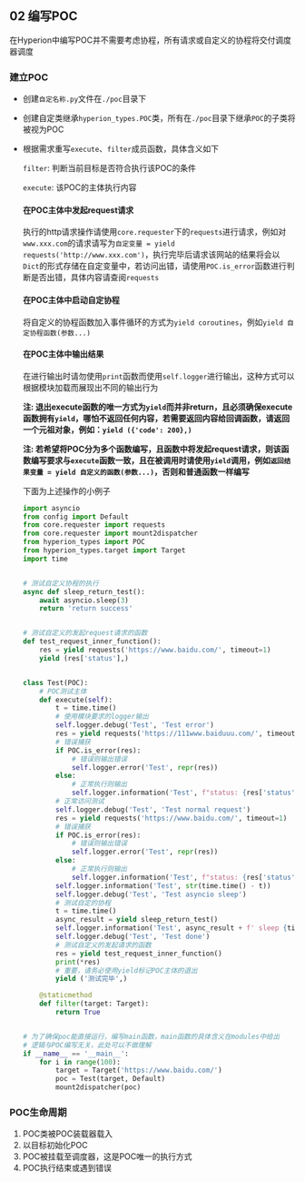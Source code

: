 ## 02 编写POC

在Hyperion中编写POC并不需要考虑协程，所有请求或自定义的协程将交付调度器调度

### 建立POC

- 创建`自定名称.py`文件在`./poc`目录下

- 创建自定类继承`hyperion_types.POC`类，所有在`./poc`目录下继承`POC`的子类将被视为POC

- 根据需求重写`execute`、`filter`成员函数，具体含义如下

  `filter`: 判断当前目标是否符合执行该POC的条件

  `execute`: 该POC的主体执行内容

  #### 在POC主体中发起request请求
  
  执行的http请求操作请使用`core.requester`下的`requests`进行请求，例如对`www.xxx.com`的请求请写为`自定变量 = yield requests('http://www.xxx.com')`，执行完毕后请求该网站的结果将会以`Dict`的形式存储在自定变量中，若访问出错，请使用`POC.is_error`函数进行判断是否出错，具体内容请查阅`requests`
  
  #### 在POC主体中启动自定协程
  
  将自定义的协程函数加入事件循环的方式为`yield coroutines`，例如`yield 自定协程函数(参数...)`
  
  #### 在POC主体中输出结果
  
  在进行输出时请勿使用`print`函数而使用`self.logger`进行输出，这种方式可以根据模块加载而展现出不同的输出行为
  
  **注: 退出execute函数的唯一方式为`yield`而并非return，且必须确保execute函数拥有`yield`，哪怕不返回任何内容，若需要返回内容给回调函数，请返回一个元祖对象，例如：`yield ({'code': 200},)`**
  
  **注: 若希望将POC分为多个函数编写，且函数中将发起request请求，则该函数编写要求与`execute`函数一致，且在被调用时请使用`yield`调用，例如`返回结果变量 = yield 自定义的函数(参数...)`，否则和普通函数一样编写**
  
  下面为上述操作的小例子
  
  ```python
  import asyncio
  from config import Default
  from core.requester import requests
  from core.requester import mount2dispatcher
  from hyperion_types import POC
  from hyperion_types.target import Target
  import time
  
  
  # 测试自定义协程的执行
  async def sleep_return_test():
      await asyncio.sleep(3)
      return 'return success'
  
  
  # 测试自定义的发起request请求的函数
  def test_request_inner_function():
      res = yield requests('https://www.baidu.com/', timeout=1)
      yield (res['status'],)
  
  
  class Test(POC):
      # POC测试主体
      def execute(self):
          t = time.time()
          # 使用模块要求的logger输出
          self.logger.debug('Test', 'Test error')
          res = yield requests('https://111www.baiduuu.com/', timeout=1)
          # 错误捕获
          if POC.is_error(res):
              # 错误则输出错误
              self.logger.error('Test', repr(res))
          else:
              # 正常执行则输出
              self.logger.information('Test', f"status: {res['status']}")
          # 正常访问测试
          self.logger.debug('Test', 'Test normal request')
          res = yield requests('https://www.baidu.com/', timeout=1)
          # 错误捕获
          if POC.is_error(res):
              # 错误则输出错误
              self.logger.error('Test', repr(res))
          else:
              # 正常执行则输出
              self.logger.information('Test', f"status: {res['status']}")
          self.logger.information('Test', str(time.time() - t))
          self.logger.debug('Test', 'Test asyncio sleep')
          # 测试自定的协程
          t = time.time()
          async_result = yield sleep_return_test()
          self.logger.information('Test', async_result + f' sleep {time.time() - t} s')
          self.logger.debug('Test', 'Test done')
          # 测试自定义的发起请求的函数
          res = yield test_request_inner_function()
          print(*res)
          # 重要，请务必使用yield标记POC主体的退出
          yield ('测试完毕',)
  
      @staticmethod
      def filter(target: Target):
          return True
  
  
  # 为了确保poc能直接运行，编写main函数，main函数的具体含义在modules中给出
  # 逻辑与POC编写无关，此处可以不做理解
  if __name__ == '__main__':
      for i in range(100):
          target = Target('https://www.baidu.com/')
          poc = Test(target, Default)
          mount2dispatcher(poc)
  ```
### POC生命周期

1. POC类被POC装载器载入
2. 以目标初始化POC
3. POC被挂载至调度器，这是POC唯一的执行方式
4. POC执行结束或遇到错误

